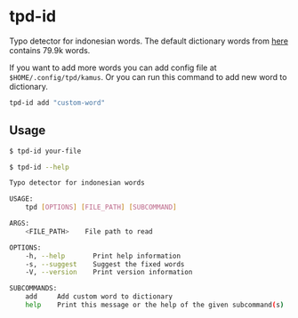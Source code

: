 # tpd-id
Typo detector for indonesian words. The default dictionary words from [here](https://github.com/mychaelgo/indonesia-wordlist) contains 79.9k words.

If you want to add more words you can add config file at `$HOME/.config/tpd/kamus`. Or you can run this command to add new word to dictionary.

```bash
tpd-id add "custom-word"
```

## Usage


```bash
$ tpd-id your-file

$ tpd-id --help

Typo detector for indonesian words

USAGE:
    tpd [OPTIONS] [FILE_PATH] [SUBCOMMAND]

ARGS:
    <FILE_PATH>    File path to read

OPTIONS:
    -h, --help       Print help information
    -s, --suggest    Suggest the fixed words
    -V, --version    Print version information

SUBCOMMANDS:
    add     Add custom word to dictionary
    help    Print this message or the help of the given subcommand(s)
```